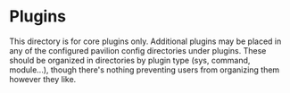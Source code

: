 # Plugins

This directory is for core plugins only. Additional plugins may be placed in any of the configured 
pavilion config directories under plugins. These should be organized in directories by 
plugin type (sys, command, module...), though there's nothing preventing users from organizing 
them however they like.